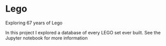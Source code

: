 # Lego
Exploring 67 years of Lego

In this project I explored a database of every LEGO set ever built. See the Jupyter notebook for more information
